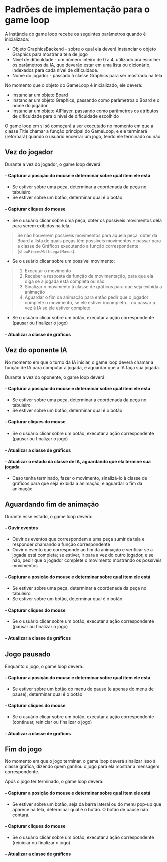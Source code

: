 # Padrões de implementação para o game loop

A instância do game loop recebe os seguintes parâmetros quando é inicializada:

- Objeto GraphicsBackend - sobre o qual ela deverá instanciar o objeto Graphics para mostrar a tela de jogo
- Nível de dificuldade - um número inteiro de 0 a 4, utilizado pra escolher os parâmetros da IA, que deverão estar em uma lista ou dicionário, indexados para cada nível de dificuldade.
- Nome do jogador - passado à classe Graphics para ser mostrado na tela

No momento que o objeto do GameLoop é inicializado, ele deverá:
- Instanciar um objeto Board
- Instanciar um objeto Graphics, passando como parâmetros o Board e o nome do jogador
- Instanciar um objeto AIPlayer, passando como parâmetros os atributos de dificuldade para o nível de dificuldade escolhido

O game loop em si só começará a ser executado no momento em que a classe Title chamar a função principal do GameLoop, e ele terminará (retornará) quando o usuário encerrar um jogo, tendo ele terminado ou não.

## Vez do jogador
Durante a vez do jogador, o game loop deverá:
#### - Capturar a posição do mouse e determinar sobre qual item ele está
- Se estiver sobre uma peça, determinar a coordenada da peça no tabuleiro
- Se estiver sobre um botão, determinar qual é o botão

#### - Capturar cliques do mouse
- Se o usuário clicar sobre uma peça, obter os possíveis movimentos dela para serem exibidos na tela.

> Se não houverem possíveis movimentos para aquela peça, obter da Board a lista de quais peças têm possíveis movimentos e passar para a classe de Gráficos executando a função correspondente (`showPiecesWithLegalMoves`).

- Se o usuário clicar sobre um possível movimento: 

> 1. Executar o movimento
> 2. Receber a resposta da função de movimentação, para que ela diga se a jogada está completa ou não
> 3. Sinalizar o movimento à classe de gráficos para que seja exibida a animação
> 4. Aguardar o fim da animação para então pedir que o jogador complete o movimento, se ele estiver incompleto... ou passar a vez à IA se ele estiver completo.

- Se o usuário clicar sobre um botão, executar a ação correspondente (pausar ou finalizar o jogo)

#### - Atualizar a classe de gráficos


## Vez do oponente IA
No momento em que o turno da IA iniciar, o game loop deverá chamar a função de IA para computar a jogada, e aguardar que a IA faça sua jogada.

Durante a vez do oponente, o game loop deverá:
#### - Capturar a posição do mouse e determinar sobre qual item ele está
- Se estiver sobre uma peça, determinar a coordenada da peça no tabuleiro
- Se estiver sobre um botão, determinar qual é o botão

#### - Capturar cliques do mouse
- Se o usuário clicar sobre um botão, executar a ação correspondente (pausar ou finalizar o jogo)

#### - Atualizar a classe de gráficos

#### - Atualizar o estado da classe de IA, aguardando que ela termine sua jogada
- Caso tenha terminado, fazer o movimento, sinalizá-lo à classe de gráficos para que seja exibida a animação, e aguardar o fim da animação


## Aguardando fim de animação
Durante esse estado, o game loop deverá:

#### - Ouvir eventos
- Ouvir os eventos que correspondem a uma peça sumir da tela e responder chamando a função correspondente
- Ouvir o evento que corresponde ao fim da animação e verificar se a jogada está completa; se estiver, ir para a vez do outro jogador, e se não, pedir que o jogador complete o movimento mostrando os possíveis movimentos

#### - Capturar a posição do mouse e determinar sobre qual item ele está
- Se estiver sobre uma peça, determinar a coordenada da peça no tabuleiro
- Se estiver sobre um botão, determinar qual é o botão

#### - Capturar cliques do mouse
- Se o usuário clicar sobre um botão, executar a ação correspondente (pausar ou finalizar o jogo)

#### - Atualizar a classe de gráficos


## Jogo pausado
Enquanto o jogo, o game loop deverá:

#### - Capturar a posição do mouse e determinar sobre qual item ele está
- Se estiver sobre um botão do menu de pause (e apenas do menu de pause), determinar qual é o botão

#### - Capturar cliques do mouse
- Se o usuário clicar sobre um botão, executar a ação correspondente (continuar, reiniciar ou finalizar o jogo)

#### - Atualizar a classe de gráficos

## Fim do jogo
No momento em que o jogo terminar, o game loop deverá sinalizar isso à classe gráfica, dizendo quem ganhou o jogo para ela mostrar a mensagem correspondente.

Após o jogo ter terminado, o game loop deverá:

#### - Capturar a posição do mouse e determinar sobre qual item ele está
- Se estiver sobre um botão, seja da barra lateral ou do menu pop-up que aparece na tela, determinar qual é o botão. O botão de pause não contará.

#### - Capturar cliques do mouse
- Se o usuário clicar sobre um botão, executar a ação correspondente (reiniciar ou finalizar o jogo)

#### - Atualizar a classe de gráficos
